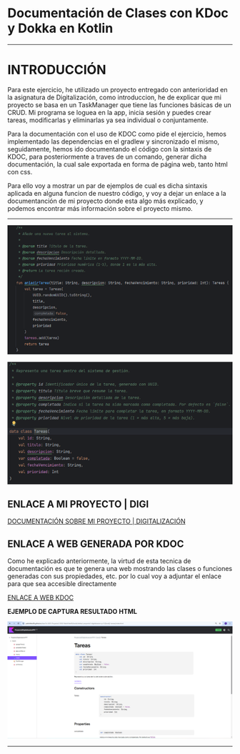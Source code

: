 # Documentación de Clases con KDoc y Dokka en Kotlin

---

# INTRODUCCIÓN

Para este ejercicio, he utilizado un proyecto entregado con anterioridad en la asignatura de Digitalización, como introduccion, he de explicar que mi proyecto se basa en un TaskManager que tiene las funciones básicas de un CRUD. Mi programa se loguea en la app, inicia sesión y puedes crear tareas, modificarlas y eliminarlas ya sea individual o conjuntamente.

Para la documentación con el uso de KDOC como pide el ejercicio, hemos implementado las dependencias en el gradlew y sincronizado el mismo, seguidamente, hemos ido documentando el código con la sintaxis de KDOC, para posteriormente a traves de un comando, generar dicha documentación, la cual sale exportada en forma de página web, tanto html con css.

Para ello voy a mostrar un par de ejemplos de cual es dicha sintaxis aplicada en alguna funcion de nuestro código, y voy a dejar un enlace a la documentanción de mi proyecto donde esta algo más explicado, y podemos encontrar más información sobre el proyecto mismo.

---

![img.png](img.png)

![img_1.png](img_1.png)


## ENLACE A MI PROYECTO | DIGI

[DOCUMENTACIÓN SOBRE MI PROYECTO | DIGITALIZACIÓN](ProyectoDIGI.md)

## ENLACE A WEB GENERADA POR KDOC

Como he explicado anteriormente, la virtud de esta tecnica de documentación es que te genera una web mostrando las clases o funciones generadas con sus propiedades, etc. por lo cual voy a adjuntar el enlace para que sea accesible directamente

[ENLACE A WEB KDOC](build/dokka/index.html)

**EJEMPLO DE CAPTURA RESULTADO HTML**

![img_2.png](img_2.png)

---

